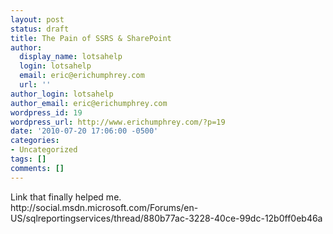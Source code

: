 ```yaml
---
layout: post
status: draft
title: The Pain of SSRS & SharePoint
author:
  display_name: lotsahelp
  login: lotsahelp
  email: eric@erichumphrey.com
  url: ''
author_login: lotsahelp
author_email: eric@erichumphrey.com
wordpress_id: 19
wordpress_url: http://www.erichumphrey.com/?p=19
date: '2010-07-20 17:06:00 -0500'
categories:
- Uncategorized
tags: []
comments: []
---
```

<p>Link that finally helped me.<br />http://social.msdn.microsoft.com/Forums/en-US/sqlreportingservices/thread/880b77ac-3228-40ce-99dc-12b0ff0eb46a</p>
